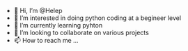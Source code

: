 - 👋 Hi, I’m @Helep
- 👀 I’m interested in doing python coding at a begineer level
- 🌱 I’m currently learning pyhton
- 💞️ I’m looking to collaborate on various projects
- 📫 How to reach me ...

<!---
Helep/Helep is a ✨ special ✨ repository because its `README.md` (this file) appears on your GitHub profile.
You can click the Preview link to take a look at your changes.
--->
